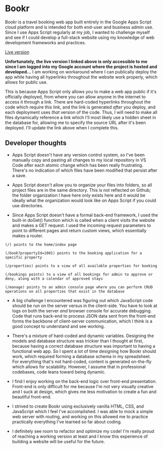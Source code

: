 # Bookr

Bookr is a travel booking web app built entirely in the Google Apps Script cloud platform and is intended for both end-user and business admin use. Since I use Apps Script regularly at my job, I wanted to challenge myself and see if I could develop a full-stack website using my knowledge of web development frameworks and practices.

[Live version](https://script.google.com/macros/s/AKfycbwxYsTpb3W3QObNYOfYuBVjq8O6FOSQ4rAS9_yUBqY/dev)

**Unfortunately, the live version I linked above is only accessible to me since I am logged into my Google account where the project is hosted and developed...** I am working on workaround where I can publically deploy the app while having all hyperlinks throughout the website work properly, which allows for public use.

This is because Apps Script only allows you to make a web app public if it's officially deployed, from where you can allow anyone in the internet to access it through a link. There are hard-coded hyperlinks throughout the code which require this link, and the link is generated *after* you deploy, and each deployment uses *that* version of the code. Thus, I will need to make all files dynamically reference a link which I'll most likely use a hidden sheet in the database for, allowing me to specify the source URL after it's been deployed. I'll update the link above when I complete this.

## Developer thoughts

- Apps Script doesn't have any version control system, so I've been manually copy and pasting all changes to my local repository in VS Code after each atomic change which has been really frustrating. There's no indication of which files have been modified that persist after a save.

- Apps Script doesn't allow you to organize your files into folders, so all project files are in the same directory. This is not reflected on Github; the folder organization I have here only exists here and it would be ideally what the organization would look like on Apps Script if you could use directories.

- Since Apps Script doesn't have a formal back-end framework, I used the built-in doGet() function which is called when a client visits the website and makes a GET request. I used the incoming request parameters to point to different pages and return custom views, which essentially makes a router.

```
(/) points to the home/index page

(/book?propertyId=1001) points to the booking application for a specific property

(/properties) points to a view of all available properties for booking

(/bookings points) to a view of all bookings for admin to approve or deny, along with a calendar of approved stays

(/manage) points to an admin console page where you can perform CRUD operations on all properties that exist in the database
```

- A big challenge I encountered was figuring out which JavaScript code should be run on the server versus in the client-side. You have to look at logs on both the server *and* browser console for accurate debugging. Code that runs back-end to process JSON data sent from the front-end forms the backbone of client-server communication, which I think is a good concept to understand and see working.

- There's a mixture of hard-coded and dynamic variables. Designing the models and database structure was trickier than I thought at first, because having a correct database structure was important to having a functional web app. So I spent a lot of time designing how Bookr should work, which required forming a database schema in my spreadsheet. For everything that's not hard-coded, content is generated on-the-fly which allows for scalability. However, I assume that in professional codebases, code leans toward being dynamic.

- I find I enjoy working on the back-end logic over front-end presentation. Front-end is only difficult for me because I'm not very visually creative and I suck at design, which gives me less motivation to create a fun and beautiful front-end.

- I strived to create Bookr using exclusively vanilla HTML, CSS, and JavaScript which I feel I've accomplished. I was able to mock a simple web server with routing, and working on this allowed me to practice practically everything I've learned so far about coding.

- I definitely see room to refactor and optimize my code! I'm really proud of reaching a working version at least and I know this experience of building a website will be useful for the future.